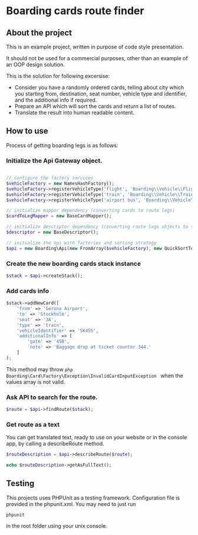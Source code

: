 # Boarding cards route finder

## About the project

This is an example project, written in purpose of code style presentation.

It should not be used for a commercial purposes, other than an example of an OOP design solution.

This is the solution for following excersise:
* Consider you have a randomly ordered cards, telling about city which you starting from, destination,
seat number, vehicle type and identifier, and the additional info if required.
* Prepare an API which will sort the cards and return a list of routes.
* Translate the result into human readable content.

## How to use

Process of getting boarding legs is as follows:

### Initialize the Api Gateway object.

```php

// configure the factory services
$vehicleFactory = new NamesHashFactory();
$vehicleFactory->registerVehicleType('flight', 'Boarding\\Vehicle\\Flight');
$vehicleFactory->registerVehicleType('train', 'Boarding\\Vehicle\\Train');
$vehicleFactory->registerVehicleType('airport bus', 'Boarding\\Vehicle\\AirportBus');

// initialize mapper dependency (converting cards to route legs)
$cardToLegMapper = new BaseCardMapper();

// initialize descriptor dependency (converting route legs objects to strings)
$descriptor = new BaseDescriptor();

// initialize the api with factories and sorting strategy
$api = new Boarding\Api(new FromArray($vehicleFactory), new QuickSortTopological($cardToLegMapper), $descriptor);

```

### Create the new boarding cards stack instance

```php
$stack = $api->createStack();
```

### Add cards info

```php
$stack->addNewCard([
    'from' => 'Gerona Airport',
    'to' => 'Stockholm',
    'seat' => '3A',
    'type' => 'train',
    'vehicleIdentifier' => 'SK455',
    'additionalInfo' => [
        'gate' => '45B',
        'note' => 'Baggage drop at ticket counter 344.'
    ]
);
```

This method may throw ```php Boarding\Card\Factory\Exception\InvalidCardInputException ``` when the values array is not valid.

### Ask API to search for the route.

```php
$route = $api->findRoute($stack);
```

### Get route as a text

You can get translated text, ready to use on your website or in the console app, by calling a describeRoute method.

```php
$routeDescription = $api->describeRoute($route);

echo $routeDescription->getAsFullText();

```

## Testing

This projects uses PHPUnit as a testing framework. Configuration file is provided in the phpunit.xml.
You may need to just run

```
phpunit
```

in the root folder using your unix console.

